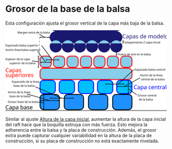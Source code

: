 Grosor de la base de la balsa
====
Esta configuración ajusta el grosor vertical de la capa más baja de la balsa.

![Dimensiones relacionadas con la balsa](../images/raft_dimensions.svg)

Similar al ajuste [Altura de la capa inicial](../resolution/layer_height_0.md), aumentar la altura de la capa inicial del raft hace que la boquilla extruya con más fuerza. Esto mejora la adherencia entre la balsa y la placa de construcción. Además, el grosor extra puede capturar cualquier variabilidad en la altura de la placa de construcción, si su placa de construcción no está exactamente nivelada.